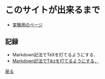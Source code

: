 # このサイトが出来るまで

- [実験用のページ](test)

## 記録
- Markdown記法でTeXを打てるようにする．
- [Markdown記法でTikzを打てるようにする．](tikz)

[戻る](https://anomath.github.io/AnoMath/index)